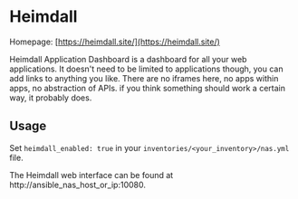 
# Heimdall

Homepage: [https://heimdall.site/](https://heimdall.site/)

Heimdall Application Dashboard is a dashboard for all your web applications. It doesn't need to be limited to applications though, you can add links to anything you like. There are no iframes here, no apps within apps, no abstraction of APIs. if you think something should work a certain way, it probably does.

## Usage

Set `heimdall_enabled: true` in your `inventories/<your_inventory>/nas.yml` file.

The Heimdall web interface can be found at http://ansible_nas_host_or_ip:10080.
